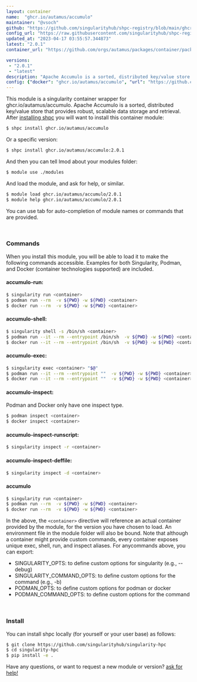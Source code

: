 ```yaml
---
layout: container
name:  "ghcr.io/autamus/accumulo"
maintainer: "@vsoch"
github: "https://github.com/singularityhub/shpc-registry/blob/main/ghcr.io/autamus/accumulo/container.yaml"
config_url: "https://raw.githubusercontent.com/singularityhub/shpc-registry/main/ghcr.io/autamus/accumulo/container.yaml"
updated_at: "2023-04-17 03:55:57.344873"
latest: "2.0.1"
container_url: "https://github.com/orgs/autamus/packages/container/package/accumulo"

versions:
 - "2.0.1"
 - "latest"
description: "Apache Accumulo is a sorted, distributed key/value store that provides robust, scalable data storage and retrieval."
config: {"docker": "ghcr.io/autamus/accumulo", "url": "https://github.com/orgs/autamus/packages/container/package/accumulo", "maintainer": "@vsoch", "description": "Apache Accumulo is a sorted, distributed key/value store that provides robust, scalable data storage and retrieval.", "latest": {"2.0.1": "sha256:b6494eb9ac3da75c44ed8e0d9ba79f645c8958068c1ffdee67060b8913cbbbb4"}, "tags": {"2.0.1": "sha256:b6494eb9ac3da75c44ed8e0d9ba79f645c8958068c1ffdee67060b8913cbbbb4", "latest": "sha256:b6494eb9ac3da75c44ed8e0d9ba79f645c8958068c1ffdee67060b8913cbbbb4"}}
---
```


This module is a singularity container wrapper for ghcr.io/autamus/accumulo.
Apache Accumulo is a sorted, distributed key/value store that provides robust, scalable data storage and retrieval.
After [installing shpc](#install) you will want to install this container module:


```bash
$ shpc install ghcr.io/autamus/accumulo
```

Or a specific version:

```bash
$ shpc install ghcr.io/autamus/accumulo:2.0.1
```

And then you can tell lmod about your modules folder:

```bash
$ module use ./modules
```

And load the module, and ask for help, or similar.

```bash
$ module load ghcr.io/autamus/accumulo/2.0.1
$ module help ghcr.io/autamus/accumulo/2.0.1
```

You can use tab for auto-completion of module names or commands that are provided.

<br>

### Commands

When you install this module, you will be able to load it to make the following commands accessible.
Examples for both Singularity, Podman, and Docker (container technologies supported) are included.

#### accumulo-run:

```bash
$ singularity run <container>
$ podman run --rm  -v ${PWD} -w ${PWD} <container>
$ docker run --rm  -v ${PWD} -w ${PWD} <container>
```

#### accumulo-shell:

```bash
$ singularity shell -s /bin/sh <container>
$ podman run --it --rm --entrypoint /bin/sh  -v ${PWD} -w ${PWD} <container>
$ docker run --it --rm --entrypoint /bin/sh  -v ${PWD} -w ${PWD} <container>
```

#### accumulo-exec:

```bash
$ singularity exec <container> "$@"
$ podman run --it --rm --entrypoint ""  -v ${PWD} -w ${PWD} <container> "$@"
$ docker run --it --rm --entrypoint ""  -v ${PWD} -w ${PWD} <container> "$@"
```

#### accumulo-inspect:

Podman and Docker only have one inspect type.

```bash
$ podman inspect <container>
$ docker inspect <container>
```

#### accumulo-inspect-runscript:

```bash
$ singularity inspect -r <container>
```

#### accumulo-inspect-deffile:

```bash
$ singularity inspect -d <container>
```



#### accumulo

```bash
$ singularity run <container>
$ podman run --rm  -v ${PWD} -w ${PWD} <container>
$ docker run --rm  -v ${PWD} -w ${PWD} <container>
```


In the above, the `<container>` directive will reference an actual container provided
by the module, for the version you have chosen to load. An environment file in the
module folder will also be bound. Note that although a container
might provide custom commands, every container exposes unique exec, shell, run, and
inspect aliases. For anycommands above, you can export:

 - SINGULARITY_OPTS: to define custom options for singularity (e.g., --debug)
 - SINGULARITY_COMMAND_OPTS: to define custom options for the command (e.g., -b)
 - PODMAN_OPTS: to define custom options for podman or docker
 - PODMAN_COMMAND_OPTS: to define custom options for the command

<br>

### Install

You can install shpc locally (for yourself or your user base) as follows:

```bash
$ git clone https://github.com/singularityhub/singularity-hpc
$ cd singularity-hpc
$ pip install -e .
```

Have any questions, or want to request a new module or version? [ask for help!](https://github.com/singularityhub/singularity-hpc/issues)